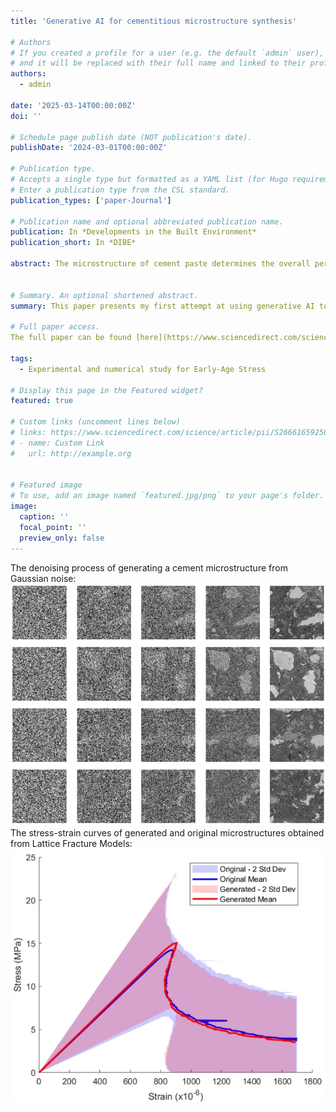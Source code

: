 ```yaml
---
title: 'Generative AI for cementitious microstructure synthesis'

# Authors
# If you created a profile for a user (e.g. the default `admin` user), write the username (folder name) here
# and it will be replaced with their full name and linked to their profile.
authors:
  - admin

date: '2025-03-14T00:00:00Z'
doi: ''

# Schedule page publish date (NOT publication's date).
publishDate: '2024-03-01T00:00:00Z'

# Publication type.
# Accepts a single type but formatted as a YAML list (for Hugo requirements).
# Enter a publication type from the CSL standard.
publication_types: ['paper-Journal']

# Publication name and optional abbreviated publication name.
publication: In *Developments in the Built Environment*
publication_short: In *DIBE*

abstract: The microstructure of cement paste determines the overall performance of concrete and therefore obtaining the microstructure is an essential step in concrete studies. Traditional methods to obtain the microstructure, such as scanning electron microscopy (SEM) and X-ray computed tomography (XCT), are time-consuming and expensive. Herein we propose using Denoising Diffusion Probabilistic Models (DDPM) to synthesize realistic microstructures of cement paste. A DDPM with a U-Net architecture is employed to generate high-fidelity microstructure images that closely resemble those derived from SEM. The synthesized images are subjected to comprehensive image analysis, phase segmentation, and micromechanical analysis to validate their accuracy. Findings demonstrate that DDPM-generated microstructures not only visually match the original microstructures but also exhibit similar greyscale statistics, phase assemblage, phase connectivity, and micromechanical properties. This approach offers a cost-effective and efficient alternative for generating microstructure data, facilitating advanced multiscale computational studies of cement paste properties.


# Summary. An optional shortened abstract.
summary: This paper presents my first attempt at using generative AI to synthesize microstructures of cementitious materials. A Denoising Diffusion Probabilistic Model (DDPM) was employed to generate synthetic BSE images of OPC with a water-to-cement ratio (w/c) of 0.4. The generated images closely resemble real BSE images in both statistical and microstructural analyses. I have recently extended this work to the conditional generation of three-dimensional hydrating cementitious microstructures with varying w/c ratios, Blaine values, and curing ages. Stay tuned for further updates!

# Full paper access. 
The full paper can be found [here](https://www.sciencedirect.com/science/article/pii/S2666165925000249).

tags:
  - Experimental and numerical study for Early-Age Stress

# Display this page in the Featured widget?
featured: true

# Custom links (uncomment lines below)
# links: https://www.sciencedirect.com/science/article/pii/S2666165925000249
# - name: Custom Link
#   url: http://example.org


# Featured image
# To use, add an image named `featured.jpg/png` to your page's folder.
image:
  caption: ''
  focal_point: ''
  preview_only: false
---
```



The denoising process of generating a cement microstructure from Gaussian noise:
![Image 1](featured1.jpg)
The stress-strain curves of generated and original microstructures obtained from Lattice Fracture Models:
![Image 2](featured2.jpg)
